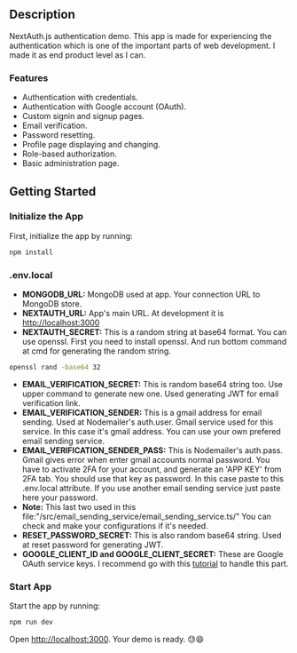 ## Description
NextAuth.js authentication demo.
This app is made for experiencing the authentication which is one of the important parts of web development. I made it as end product level as I can.

### Features
- Authentication with credentials.
- Authentication with Google account (OAuth).
- Custom signin and signup pages.
- Email verification.
- Password resetting.
- Profile page displaying and changing.
- Role-based authorization.
- Basic administration page.

## Getting Started  

### Initialize the App
First, initialize the app by running:
```bash
npm install
```
### .env.local 
- **MONGODB_URL:** MongoDB used at app. Your connection URL to MongoDB store.
- **NEXTAUTH_URL:** App's main URL. At development it is [http://localhost:3000](http://localhost:3000)
- **NEXTAUTH_SECRET:** This is a random string at base64 format. You can use openssl. First you need to install openssl. And run bottom command at cmd for generating the random string.
```bash
openssl rand -base64 32
```
- **EMAIL_VERIFICATION_SECRET:** This is random base64 string too. Use upper command to generate new one. Used generating JWT for email verification link.
- **EMAIL_VERIFICATION_SENDER:** This is a gmail address for email sending. Used at Nodemailer's auth.user. Gmail service used for this service. In this case it's gmail address. You can use your own prefered email sending service.
- **EMAIL_VERIFICATION_SENDER_PASS:** This is Nodemailer's auth.pass. Gmail gives error when enter gmail accounts normal password. You have to activate 2FA for your account, and generate an 'APP KEY' from 2FA tab. You should use that key as password. In this case paste to this .env.local attribute. If you use another email sending service just paste here your password.
- **Note:** This last two used in this file:"/src/email_sending_service/email_sending_service.ts/" You can check and make your configurations if it's needed.
- **RESET_PASSWORD_SECRET:** This is also random base64 string. Used at reset password for generating JWT.
- **GOOGLE_CLIENT_ID and GOOGLE_CLIENT_SECRET:** These are Google OAuth service keys. I recommend go with this [tutorial](https://youtu.be/A53T9_V8aFk?t=203) to handle this part.

### Start App 
Start the app by running:
```bash
npm run dev
```
Open [http://localhost:3000](http://localhost:3000).
Your demo is ready. 😓😄
